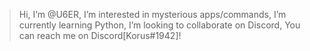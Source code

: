 > Hi, I’m @U6ER,
>  I’m interested in mysterious apps/commands,
>  I’m currently learning Python,
>  I’m looking to collaborate on Discord,
>  You can reach me on Discord[Korus#1942]!
<!---
U6ER/U6ER is a ✨ special ✨ repository because its `README.md` (this file) appears on your GitHub profile.
You can click the Preview link to take a look at your changes.
--->
